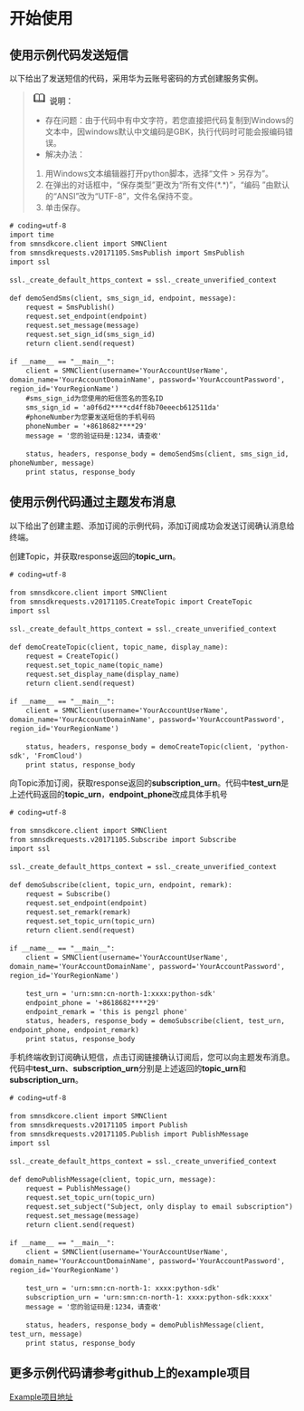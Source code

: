 # 开始使用<a name="ZH-CN_TOPIC_0093269620"></a>

## 使用示例代码发送短信<a name="section1352094510584"></a>

以下给出了发送短信的代码，采用华为云账号密码的方式创建服务实例。

>![](public_sys-resources/icon-note.gif) **说明：**   
>-   存在问题：由于代码中有中文字符，若您直接把代码复制到Windows的文本中，因windows默认中文编码是GBK，执行代码时可能会报编码错误。  
>-   解决办法：  
>    1.  用Windows文本编辑器打开python脚本，选择“文件 \> 另存为”。  
>    2.  在弹出的对话框中，“保存类型”更改为“所有文件\(\*.\*\)”，“编码 ”由默认的“ANSI”改为“UTF-8”，文件名保持不变。  
>    3.  单击保存。  

```
# coding=utf-8
import time
from smnsdkcore.client import SMNClient
from smnsdkrequests.v20171105.SmsPublish import SmsPublish
import ssl

ssl._create_default_https_context = ssl._create_unverified_context

def demoSendSms(client, sms_sign_id, endpoint, message):
    request = SmsPublish()
    request.set_endpoint(endpoint)
    request.set_message(message)
    request.set_sign_id(sms_sign_id)
    return client.send(request)

if __name__ == "__main__":
    client = SMNClient(username='YourAccountUserName', domain_name='YourAccountDomainName', password='YourAccountPassword', region_id='YourRegionName')
    #sms_sign_id为您使用的短信签名的签名ID
    sms_sign_id = 'a0f6d2****cd4ff8b70eeecb612511da'
    #phoneNumber为您要发送短信的手机号码
    phoneNumber = '+8618682****29'
    message = '您的验证码是:1234，请查收'

    status, headers, response_body = demoSendSms(client, sms_sign_id, phoneNumber, message)
    print status, response_body
```

## 使用示例代码通过主题发布消息<a name="section7670737"></a>

以下给出了创建主题、添加订阅的示例代码，添加订阅成功会发送订阅确认消息给终端。

创建Topic，并获取response返回的**topic\_urn**。

```
# coding=utf-8

from smnsdkcore.client import SMNClient
from smnsdkrequests.v20171105.CreateTopic import CreateTopic
import ssl

ssl._create_default_https_context = ssl._create_unverified_context

def demoCreateTopic(client, topic_name, display_name):
    request = CreateTopic()
    request.set_topic_name(topic_name)
    request.set_display_name(display_name)
    return client.send(request)

if __name__ == "__main__":
    client = SMNClient(username='YourAccountUserName', domain_name='YourAccountDomainName', password='YourAccountPassword', region_id='YourRegionName')

    status, headers, response_body = demoCreateTopic(client, 'python-sdk', 'FromCloud')
    print status, response_body
```

向Topic添加订阅，获取response返回的**subscription\_urn**。代码中**test\_urn**是上述代码返回的**topic\_urn**，**endpoint\_phone**改成具体手机号

```
# coding=utf-8

from smnsdkcore.client import SMNClient
from smnsdkrequests.v20171105.Subscribe import Subscribe
import ssl

ssl._create_default_https_context = ssl._create_unverified_context

def demoSubscribe(client, topic_urn, endpoint, remark):
    request = Subscribe()
    request.set_endpoint(endpoint)
    request.set_remark(remark)
    request.set_topic_urn(topic_urn)
    return client.send(request)   

if __name__ == "__main__":
    client = SMNClient(username='YourAccountUserName', domain_name='YourAccountDomainName', password='YourAccountPassword', region_id='YourRegionName')

    test_urn = 'urn:smn:cn-north-1:xxxx:python-sdk'
    endpoint_phone = '+8618682****29'
    endpoint_remark = 'this is pengzl phone'
    status, headers, response_body = demoSubscribe(client, test_urn, endpoint_phone, endpoint_remark)
    print status, response_body
```

手机终端收到订阅确认短信，点击订阅链接确认订阅后，您可以向主题发布消息。代码中**test\_urn**、**subscription\_urn**分别是上述返回的**topic\_urn**和**subscription\_urn**。

```
# coding=utf-8

from smnsdkcore.client import SMNClient
from smnsdkrequests.v20171105 import Publish
from smnsdkrequests.v20171105.Publish import PublishMessage
import ssl

ssl._create_default_https_context = ssl._create_unverified_context

def demoPublishMessage(client, topic_urn, message):
    request = PublishMessage()
    request.set_topic_urn(topic_urn)
    request.set_subject("Subject, only display to email subscription")
    request.set_message(message)
    return client.send(request)

if __name__ == "__main__":
    client = SMNClient(username='YourAccountUserName', domain_name='YourAccountDomainName', password='YourAccountPassword', region_id='YourRegionName')

    test_urn = 'urn:smn:cn-north-1: xxxx:python-sdk'
    subscription_urn = 'urn:smn:cn-north-1: xxxx:python-sdk:xxxx'
    message = '您的验证码是:1234，请查收'

    status, headers, response_body = demoPublishMessage(client, test_urn, message)
    print status, response_body
```

## 更多示例代码请参考github上的example项目<a name="section49316177283"></a>

[Example项目地址](https://github.com/SimpleMessageNotification/smn-sdk-python/tree/master/smn-sdk-python-example)

